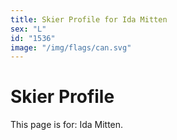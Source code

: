 ```yaml
---
title: Skier Profile for Ida Mitten
sex: "L"
id: "1536"
image: "/img/flags/can.svg" 
---
```


# Skier Profile

This page is for: Ida Mitten.
    